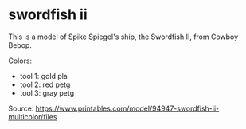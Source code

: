 swordfish ii
============

This is a model of Spike Spiegel's ship, the Swordfish II, from Cowboy Bebop.

Colors:
* tool 1: gold pla
* tool 2: red petg
* tool 3: gray petg

Source: https://www.printables.com/model/94947-swordfish-ii-multicolor/files

